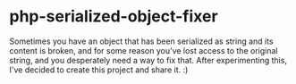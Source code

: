 # php-serialized-object-fixer
Sometimes you have an object that has been serialized as string and its content is broken, and for some reason you've lost access to the original string, and you desperately need a way to fix that. After experimenting this, I've decided to create this project and share it. :)
